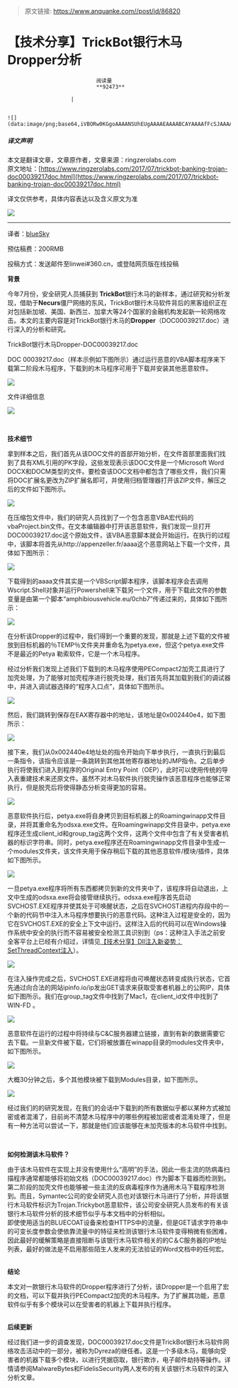 > 原文链接: https://www.anquanke.com//post/id/86820 


# 【技术分享】TrickBot银行木马Dropper分析


                                阅读量   
                                **92473**
                            
                        |
                        
                                                                                                                                    ![](data:image/png;base64,iVBORw0KGgoAAAANSUhEUgAAAAEAAAABCAYAAAAfFcSJAAAAAXNSR0IArs4c6QAAAARnQU1BAACxjwv8YQUAAAAJcEhZcwAADsQAAA7EAZUrDhsAAAANSURBVBhXYzh8+PB/AAffA0nNPuCLAAAAAElFTkSuQmCC)
                                                                                            



##### 译文声明

本文是翻译文章，文章原作者，文章来源：ringzerolabs.com
                                <br>原文地址：[https://www.ringzerolabs.com/2017/07/trickbot-banking-trojan-doc00039217doc.html](https://www.ringzerolabs.com/2017/07/trickbot-banking-trojan-doc00039217doc.html)

译文仅供参考，具体内容表达以及含义原文为准

[![](https://p3.ssl.qhimg.com/t019786d81ca8be0749.png)](https://p3.ssl.qhimg.com/t019786d81ca8be0749.png)

****

译者：[blueSky](http://bobao.360.cn/member/contribute?uid=1233662000)

预估稿费：200RMB

投稿方式：发送邮件至linwei#360.cn，或登陆网页版在线投稿



**背景**

今年7月份，安全研究人员捕获到 **TrickBot**银行木马的新样本，通过研究和分析发现，借助于**Necurs**僵尸网络的东风，TrickBot银行木马软件背后的黑客组织正在对包括新加坡、美国、新西兰、加拿大等24个国家的金融机构发起新一轮网络攻击。本文的主要内容是对TrickBot银行木马的**Dropper**（DOC00039217.doc）进行深入的分析和研究。

TrickBot银行木马Dropper-DOC00039217.doc

DOC 00039217.doc（样本示例如下图所示）通过运行恶意的VBA脚本程序来下载第二阶段木马程序，下载到的木马程序可用于下载并安装其他恶意软件。

[![](https://p0.ssl.qhimg.com/t0193f7124df19df266.png)](https://p0.ssl.qhimg.com/t0193f7124df19df266.png)

文件详细信息

[![](https://p0.ssl.qhimg.com/t01294410cd5475adb6.png)](https://p0.ssl.qhimg.com/t01294410cd5475adb6.png)

<br>

**技术细节**

拿到样本之后，我们首先从该DOC文件的首部开始分析，在文件首部里面我们找到了具有XML引用的PK字段，这些发现表示该DOC文件是一个Microsoft Word DOCX和DOCM类型的文件。要检查该DOC文档中都包含了哪些文件，我们只需将DOC扩展名更改为ZIP扩展名即可，并使用归档管理器打开该ZIP文件，解压之后的文件如下图所示。

[![](https://p0.ssl.qhimg.com/t0140602bbd79afd0fd.png)](https://p0.ssl.qhimg.com/t0140602bbd79afd0fd.png)

在压缩包文件中，我们的研究人员找到了一个包含恶意VBA宏代码的vbaProject.bin文件。在文本编辑器中打开该恶意软件，我们发现一旦打开DOC00039217.doc这个原始文件，该VBA恶意脚本就会开始运行。在执行的过程中，该脚本将首先从http://appenzeller.fr/aaaa这个恶意网站上下载一个文件，具体如下图所示：

[![](https://p4.ssl.qhimg.com/t01ec14b07911a9940a.png)](https://p4.ssl.qhimg.com/t01ec14b07911a9940a.png)

下载得到的aaaa文件其实是一个VBScript脚本程序，该脚本程序会去调用Wscript.Shell对象并运行Powershell来下载另一个文件，用于下载此文件的参数变量是由第一个脚本“amphibiousvehicle.eu/0chb7”传递过来的，具体如下图所示：

[![](https://p4.ssl.qhimg.com/t01a43d416da51bd4b6.png)](https://p4.ssl.qhimg.com/t01a43d416da51bd4b6.png)

在分析该Dropper的过程中，我们得到一个重要的发现，那就是上述下载的文件被放到目标机器的％TEMP％文件夹并重命名为petya.exe，但这个petya.exe文件不是最近的Petya 勒索软件，它是一个木马程序。

经过分析我们发现上述我们下载到的木马程序使用PECompact2加壳工具进行了加壳处理，为了能够对加壳程序进行脱壳处理，我们首先将其加载到我们的调试器中，并进入调试器选择的“程序入口点”，具体如下图所示。

[![](https://p2.ssl.qhimg.com/t01c935071c8c9ddaa5.png)](https://p2.ssl.qhimg.com/t01c935071c8c9ddaa5.png)

然后，我们跳转到保存在EAX寄存器中的地址，该地址是0x002440e4，如下图所示：

[![](https://p4.ssl.qhimg.com/t01509a438295fb5306.png)](https://p4.ssl.qhimg.com/t01509a438295fb5306.png)

接下来，我们从0x002440e4地址处的指令开始向下单步执行，一直执行到最后一条指令，该指令应该是一条跳转到其他其他寄存器地址的JMP指令。之后单步执行将使我们进入到程序的Original Entry Point（OEP），此时可以使用传统的导入表重建技术来还原文件。虽然不对木马软件执行脱壳操作该恶意程序也能够正常执行，但是脱壳后将使得静态分析变得更加的容易。

[![](https://p1.ssl.qhimg.com/t01df5b49df599be98a.png)](https://p1.ssl.qhimg.com/t01df5b49df599be98a.png)

恶意软件执行后，petya.exe将自身拷贝到目标机器上的Roamingwinapp文件目录，并将其重命名为odsxa.exe文件。在Roamingwinapp文件目录中，petya.exe程序还生成client_id和group_tag这两个文件，这两个文件中包含了有关受害者机器的标识字符串。同时，petya.exe程序还在Roamingwinapp文件目录中生成一个modules文件夹，该文件夹用于保存稍后下载的其他恶意软件/模块/插件，具体如下图所示。

[![](https://p0.ssl.qhimg.com/t018f6ee43f2bc10bab.png)](https://p0.ssl.qhimg.com/t018f6ee43f2bc10bab.png)

一旦petya.exe程序将所有东西都拷贝到新的文件夹中了，该程序将自动退出，上文中生成的odsxa.exe将会接管继续执行。odsxa.exe程序首先启动SVCHOST.EXE程序并使其处于可唤醒状态，之后在SVCHOST进程内存段中的一个新的代码节中注入木马程序想要执行的恶意代码。这种注入过程是安全的，因为它在SVCHOST.EXE的安全上下文中运行。这样注入后的代码可以在Windows操作系统中安全的执行而不容易被安全检测工具识别到（ps：这种注入手法之前安全客平台上已经有介绍过，详情见[【技术分享】Dll注入新姿势：SetThreadContext注入](http://bobao.360.cn/learning/detail/4376.html)）。

[![](https://p3.ssl.qhimg.com/t01d9a64dff70521c86.png)](https://p3.ssl.qhimg.com/t01d9a64dff70521c86.png)

在注入操作完成之后，SVCHOST.EXE进程将由可唤醒状态转变成执行状态，它首先通过向合法的网站ipinfo.io/ip发出GET请求来获取受害者机器上的公网IP，具体如下图所示。我们在group_tag文件中找到了Mac1，在client_id文件中找到了WIN-FD 。

[![](https://p3.ssl.qhimg.com/t017a35a3497c5befbf.png)](https://p3.ssl.qhimg.com/t017a35a3497c5befbf.png)

恶意软件在运行的过程中将持续与C&amp;C服务器建立链接，直到有新的数据需要它去下载。一旦新文件被下载，它们将被放置在winapp目录的modules文件夹中，如下图所示。

[![](https://p1.ssl.qhimg.com/t01c7a30db5210ca17f.png)](https://p1.ssl.qhimg.com/t01c7a30db5210ca17f.png)

大概30分钟之后，多个其他模块被下载到Modules目录，如下图所示。

[![](https://p0.ssl.qhimg.com/t015eb2c1743fb67fa9.png)](https://p0.ssl.qhimg.com/t015eb2c1743fb67fa9.png)

经过我们的的研究发现，在我们的会话中下载到的所有数据似乎都以某种方式被加密或者混淆了，目前尚不清楚木马程序中的哪些例程被加密或者混淆处理了，但是有一种方法可以尝试一下，那就是他们应该能够在未加壳版本的木马软件中找到。

**<br>**

**如何检测该木马软件？**

由于该木马软件在实现上并没有使用什么“高明”的手法，因此一些主流的防病毒扫描程序通常都能够将初始文档（DOC00039217.doc）作为脚本下载器而检测到。第二阶段的加壳文件也能够被一些主流的反病毒程序作为通用木马下载程序检测到。而且，Symantec公司的安全研究人员也对该银行木马进行了分析，并将该银行木马软件标识为Trojan.Trickybot恶意软件，该公司安全研究人员发布的有关该银行木马软件分析的技术细节似乎与本文档中的分析相似。<br>即使使用适当的BLUECOAT设备来检查HTTPS中的流量，但是GET请求字符串中的可变长度参数会使依靠流量中的特征来检测该银行木马软件变得稍微有些困难，因此最好的缓解策略是直接阻断与该银行木马软件相关的的C＆C服务器的IP地址列表，最好的做法是不启用那些陌生人发来的无法验证的Word文档中的任何宏。<br>**<br>**

**结论**

本文对一款银行木马软件的Dropper程序进行了分析，该Dropper是一个启用了宏的文档，可以下载并执行PECompact2加壳的木马程序。为了扩展其功能，恶意软件似乎有多个模块可以在受害者的机器上下载并执行程序。<br>**<br>**

**后续更新**

经过我们进一步的调查发现，DOC00039217.doc文件是TrickBot银行木马软件网络攻击活动中的一部分，被称为Dyreza的继任者。这是一个多级木马，能够向受害者的机器下载多个模块，以进行凭据窃取，银行欺诈，电子邮件劫持等操作。详情请参阅MalwareBytes和FidelisSecurity两人发布的有关该银行木马软件的深入分析文章。
